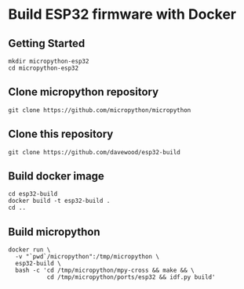 # Build ESP32 firmware with Docker

## Getting Started
```
mkdir micropython-esp32
cd micropython-esp32
```

## Clone micropython repository
```
git clone https://github.com/micropython/micropython
```

## Clone this repository
```
git clone https://github.com/davewood/esp32-build
```

## Build docker image
```
cd esp32-build
docker build -t esp32-build .
cd ..
```

## Build micropython
```
docker run \
  -v "`pwd`/micropython":/tmp/micropython \
  esp32-build \
  bash -c 'cd /tmp/micropython/mpy-cross && make && \
           cd /tmp/micropython/ports/esp32 && idf.py build'
```

